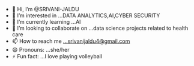 - 👋 Hi, I’m @SRIVANI-JALDU
- 👀 I’m interested in ...DATA ANALYTICS,AI,CYBER SECURITY
- 🌱 I’m currently learning ...AI
- 💞️ I’m looking to collaborate on ...data science projects related to health care
- 📫 How to reach me ...srivanijaldu4@gmail.com
- 😄 Pronouns: ...she/her
- ⚡ Fun fact: ...I love playing volleyball

<!---
SRIVANI-JALDU/SRIVANI-JALDU is a ✨ special ✨ repository because its `README.md` (this file) appears on your GitHub profile.
You can click the Preview link to take a look at your changes.
--->
